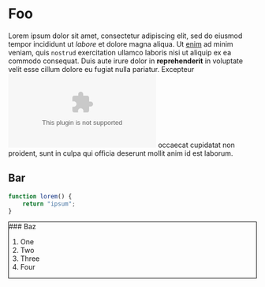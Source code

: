# Foo
Lorem ipsum dolor sit amet, consectetur adipiscing elit, sed do eiusmod tempor
incididunt ut *labore* et dolore magna aliqua. Ut [enim](www.example.com) ad
minim veniam, quis `nostrud` exercitation ullamco laboris nisi ut aliquip ex
ea commodo consequat. Duis aute irure dolor in **reprehenderit** in voluptate
velit esse cillum dolore eu fugiat nulla pariatur. Excepteur
![sint](www.example.com) occaecat cupidatat non proident, sunt in culpa qui
officia deserunt mollit anim id est laborum.

## Bar
```javascript
function lorem() {
	return "ipsum";
}
```

<div class="panel" style="border: 1px solid black;">
### Baz

1. One
2. Two
3. Three
4. Four

</div>